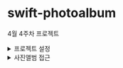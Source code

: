 # swift-photoalbum
4월 4주차 프로젝트

<details>
<summary>프로젝트 설정</summary>

## 🎯주요 작업

- [x]  프로젝트 설정 - fork하지 않고, 직접 로콜에 clone해서 작업 브랜치 단위로 작업
- [x]  collectionView추가하고, Safe영역에 가득채우기, frame설정하기
- [x]  CollectionView Cell 크기 80 x 80
- [x]  UICollectionViewDataSource 프로토콜 채택하고 40개 Cell 랜덤 색상 채우기
    
    

## 📚학습 키워드

### UICollectionView

iOS에서 그리드 기반의 레이아웃을 구현할 수 있는 컴포넌트

예시) 사진 갤러리

collectionView의 레이아웃은

1. FlowLayout
2. CompositionalLayout

FlowLayout만 사용해도 원하는 View를 만들 수 있고, 더 복잡한 레이아웃을 만들려면 CompositionalLayout을 사용할 수 있다.

그리고 컬렉션뷰는 ScrollView를 내장하고 있어서, cell의 갯수가 컬렉션뷰의 frame보다 넘거가게 되더라도, 알아서 스크롤이 가능하게 만든다.

### UICollectionViewDataSource

화면을 표현하기 위해, 데이터를 제공하는 역할

위 프로토콜을 구현하는 것은 collectionView의 필수 요소

- collectionView(_:numberOfItemsInSection:) : 섹션에 표시할 아이템 수
- collectionVIew(_:cellForItemAt:) : 특정 위치에 표시할 셀을 구성하고 반환

### UICollectionViewDelegate

동작을 처리하기 위해 사용자 상호작용을 처리를 담당

- collectionView(_:didSelectItemAt:): 사용자가 아이템을 선택했을 때 호출
- didDeslectItemAt : 사용자가 아이템 선택을 취소했을 때 호출

### **UICollectionViewDelegateFlowLayout**

UICollectionVIewLayout의 서브클래스이며,

셀의 크기, 섹션의 여백, 헤더 및 푸더 크기 등을 동적으로 조정할 수 있다.

- collectionView(_:layout:sizeForItemAt:): 각 셀의 크기를 결정
- collectionView(_:layout:insetForSectionAt:): 섹션의 내부 여백(인셋)을 결정
- collectionView(_:layout:minimumLineSpacingForSectionAt:) 및 collectionView(_:layout:minimumInteritemSpacingForSectionAt:): 섹션 내의 아이템 간 최소 줄 간격 및 아이템 간 간격을 결정

## 💻정리

1. custom class에 CollectionViewController 클래스 이름 넣어주면 아울렛 변수 연결할 수 있는 상태로 바뀜.
2. collectionView를 아울렛 변수로 생성되어 제어해준다. 데이터소스, 델리게이트
3. cell도 동일하게 custom class에 입력해주는데, 콜렉션뷰는 cell을 재사용하기 때문에 재사용하는 cell을 알아낼 때 이용하는 것이 Collection Reusable View의 identifier이다. 식별자를 입력해야 cell을 판별가능함.

## 🤔결과

<img width="403" alt="스크린샷 2024-04-22 오후 2 38 56" src="https://github.com/codesquad-members-2024/swift-todo/assets/104732020/863cce78-37ad-4c81-9620-5477d130bf55">

## 📚추가학습

### CollectionView 와 TableView의 공통점

UIScrollVIew를 상속받는 클래스이고, cell을 기반으로 재사용해서 데이터를 표현하는 View입니다.

### CollectionView 와 TableView의 차이점

테이블 뷰는 한 개의 열과 여러 개의 행으로 정보를 보여주기 때문에 1차원 형태이고, 수직으로만 스크롤이 가능합니다.

그래서 보통 단편적인 정보를 리스트로 보여줄 때 사용되고, 애플의 설정, 연락처 앱을 예시로 들 수 있습니다.

반면에,

컬렉션 뷰는 다양한 행렬로 보여줘서 2차원 형태이고, 수직/수평 스크롤 모두 가능합니다. 

그리고 컬렉션 뷰는 레이아웃을 복잡하고,  유연하게 구현할 수 있습니다.

사진 갤러리를 예시로 들 수 있습니다.

</div>
</details>

<details>
<summary>사진앨범 접근</summary>

## 🎯주요 작업

- [x]  사진앨범 접근

## 📚학습 키워드

### AVFoundation

애플의 미디어 프레임워크.

주요 기능으로는

- 미디어 캡쳐
- 미디어 재생
- 미디어 편집
- 미디어 파일 내용 분석

가장 자주 사용되는 기능은 미디어 재생이며, AVFoundation을 사용하면 효율적으로 재생을 로드하고 제어할 수 있다.

그러나, AVFoundation은 UIKit 아래에 있기 때문에 재생 제어를 위한 표준 UI를 제공하지 않는다. 이를 해결하기 위해 AVKit프레임워크에서 제공하는 기능에 의존하는 것

### AVKit

AVFoundation 위에 있는 보조 프레임워크.

이 프레임워크를 사용하면 플랫폼의 기본재생환경과 일치하는 앱용 플레이어 인터페이스를 쉽게 제공할 수 있다.

### Photos 프레임워크 (PhotoKit)

사진 및 비디오에 직접 접근하기 위한 Photos 프레임워크 - 사진가져오기

이 프레임워크를 사용하면 화면에 표시 및 재생할 Asset를 검색하고 사용하여 작업할 수 있다.

### PHAsset

Photos 라이브러리 내의 하나의 이미지나 비디오를 나타냄.

해당 Asset의 메타데이터를 접근할 수 있게 해준다.

메타데이터 ( 속성 정보/ 생성날짜, 위치, 유형, 해상도 정보 등)

### **PHCachingImageManager**

PHImageManager의 서브클래스

요청한 이미지를 캐싱할 수 있게 해줌.

PHCachingImageManager가 요청한 크기에 맞추어 PHAsset으로부터 이미지를 가져옴

### **PHPhotoLibrary**

애플리케이션은 사진 라이브러리에 변경을 요청할 수 있고, 사용자의 동의를 거쳐 사진을 추가, 삭제, 수정할 수 있다.

## 🤔결과
<img width="389" alt="스크린샷 2024-04-24 오전 11 43 06" src="https://github.com/joho2022/joho2022.github.io/assets/104732020/b236ee6e-aa20-41da-a53c-cb55130a1e13">


</div>
</details>
